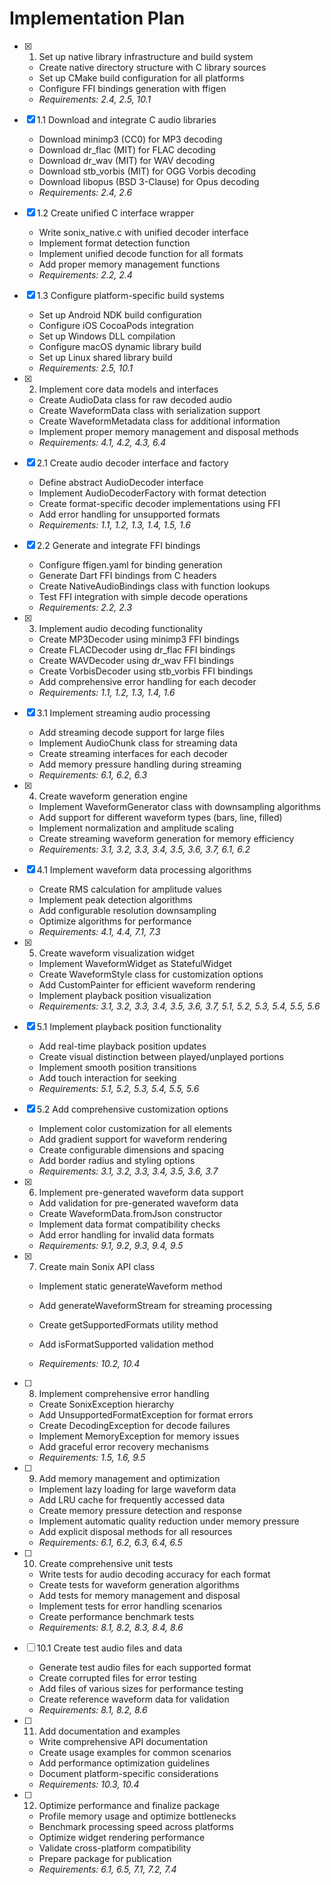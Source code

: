 # Implementation Plan

- [x] 1. Set up native library infrastructure and build system

  - Create native directory structure with C library sources
  - Set up CMake build configuration for all platforms
  - Configure FFI bindings generation with ffigen
  - _Requirements: 2.4, 2.5, 10.1_

- [x] 1.1 Download and integrate C audio libraries

  - Download minimp3 (CC0) for MP3 decoding
  - Download dr_flac (MIT) for FLAC decoding
  - Download dr_wav (MIT) for WAV decoding
  - Download stb_vorbis (MIT) for OGG Vorbis decoding
  - Download libopus (BSD 3-Clause) for Opus decoding
  - _Requirements: 2.4, 2.6_

- [x] 1.2 Create unified C interface wrapper

  - Write sonix_native.c with unified decoder interface
  - Implement format detection function
  - Implement unified decode function for all formats
  - Add proper memory management functions
  - _Requirements: 2.2, 2.4_

- [x] 1.3 Configure platform-specific build systems

  - Set up Android NDK build configuration
  - Configure iOS CocoaPods integration
  - Set up Windows DLL compilation
  - Configure macOS dynamic library build
  - Set up Linux shared library build
  - _Requirements: 2.5, 10.1_

- [x] 2. Implement core data models and interfaces

  - Create AudioData class for raw decoded audio
  - Create WaveformData class with serialization support
  - Create WaveformMetadata class for additional information
  - Implement proper memory management and disposal methods
  - _Requirements: 4.1, 4.2, 4.3, 6.4_

- [x] 2.1 Create audio decoder interface and factory

  - Define abstract AudioDecoder interface
  - Implement AudioDecoderFactory with format detection
  - Create format-specific decoder implementations using FFI
  - Add error handling for unsupported formats
  - _Requirements: 1.1, 1.2, 1.3, 1.4, 1.5, 1.6_

- [x] 2.2 Generate and integrate FFI bindings

  - Configure ffigen.yaml for binding generation
  - Generate Dart FFI bindings from C headers
  - Create NativeAudioBindings class with function lookups
  - Test FFI integration with simple decode operations
  - _Requirements: 2.2, 2.3_

- [x] 3. Implement audio decoding functionality

  - Create MP3Decoder using minimp3 FFI bindings
  - Create FLACDecoder using dr_flac FFI bindings
  - Create WAVDecoder using dr_wav FFI bindings
  - Create VorbisDecoder using stb_vorbis FFI bindings
  - Add comprehensive error handling for each decoder
  - _Requirements: 1.1, 1.2, 1.3, 1.4, 1.6_

- [x] 3.1 Implement streaming audio processing

  - Add streaming decode support for large files
  - Implement AudioChunk class for streaming data
  - Create streaming interfaces for each decoder
  - Add memory pressure handling during streaming
  - _Requirements: 6.1, 6.2, 6.3_

- [x] 4. Create waveform generation engine

  - Implement WaveformGenerator class with downsampling algorithms
  - Add support for different waveform types (bars, line, filled)
  - Implement normalization and amplitude scaling
  - Create streaming waveform generation for memory efficiency
  - _Requirements: 3.1, 3.2, 3.3, 3.4, 3.5, 3.6, 3.7, 6.1, 6.2_

- [x] 4.1 Implement waveform data processing algorithms

  - Create RMS calculation for amplitude values
  - Implement peak detection algorithms
  - Add configurable resolution downsampling
  - Optimize algorithms for performance
  - _Requirements: 4.1, 4.4, 7.1, 7.3_

- [x] 5. Create waveform visualization widget

  - Implement WaveformWidget as StatefulWidget
  - Create WaveformStyle class for customization options
  - Add CustomPainter for efficient waveform rendering
  - Implement playback position visualization
  - _Requirements: 3.1, 3.2, 3.3, 3.4, 3.5, 3.6, 3.7, 5.1, 5.2, 5.3, 5.4, 5.5, 5.6_

- [x] 5.1 Implement playback position functionality

  - Add real-time playback position updates
  - Create visual distinction between played/unplayed portions
  - Implement smooth position transitions
  - Add touch interaction for seeking
  - _Requirements: 5.1, 5.2, 5.3, 5.4, 5.5, 5.6_

- [x] 5.2 Add comprehensive customization options

  - Implement color customization for all elements
  - Add gradient support for waveform rendering
  - Create configurable dimensions and spacing
  - Add border radius and styling options
  - _Requirements: 3.1, 3.2, 3.3, 3.4, 3.5, 3.6, 3.7_

- [x] 6. Implement pre-generated waveform data support

  - Add validation for pre-generated waveform data
  - Create WaveformData.fromJson constructor
  - Implement data format compatibility checks
  - Add error handling for invalid data formats
  - _Requirements: 9.1, 9.2, 9.3, 9.4, 9.5_

- [x] 7. Create main Sonix API class

  - Implement static generateWaveform method
  - Add generateWaveformStream for streaming processing

  - Create getSupportedFormats utility method
  - Add isFormatSupported validation method
  - _Requirements: 10.2, 10.4_

- [ ] 8. Implement comprehensive error handling

  - Create SonixException hierarchy
  - Add UnsupportedFormatException for format errors
  - Create DecodingException for decode failures
  - Implement MemoryException for memory issues
  - Add graceful error recovery mechanisms
  - _Requirements: 1.5, 1.6, 9.5_

- [ ] 9. Add memory management and optimization

  - Implement lazy loading for large waveform data
  - Add LRU cache for frequently accessed data
  - Create memory pressure detection and response
  - Implement automatic quality reduction under memory pressure
  - Add explicit disposal methods for all resources
  - _Requirements: 6.1, 6.2, 6.3, 6.4, 6.5_

- [ ] 10. Create comprehensive unit tests

  - Write tests for audio decoding accuracy for each format
  - Create tests for waveform generation algorithms
  - Add tests for memory management and disposal
  - Implement tests for error handling scenarios
  - Create performance benchmark tests
  - _Requirements: 8.1, 8.2, 8.3, 8.4, 8.6_

- [ ] 10.1 Create test audio files and data

  - Generate test audio files for each supported format
  - Create corrupted files for error testing
  - Add files of various sizes for performance testing
  - Create reference waveform data for validation
  - _Requirements: 8.1, 8.2, 8.6_

- [ ] 11. Add documentation and examples

  - Write comprehensive API documentation
  - Create usage examples for common scenarios
  - Add performance optimization guidelines
  - Document platform-specific considerations
  - _Requirements: 10.3, 10.4_

- [ ] 12. Optimize performance and finalize package
  - Profile memory usage and optimize bottlenecks
  - Benchmark processing speed across platforms
  - Optimize widget rendering performance
  - Validate cross-platform compatibility
  - Prepare package for publication
  - _Requirements: 6.1, 6.5, 7.1, 7.2, 7.4_
